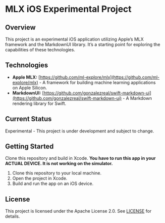 # MLX iOS Experimental Project

## Overview

This project is an experimental iOS application utilizing Apple’s MLX framework and the MarkdownUI library. It’s a starting point for exploring the capabilities of these technologies.

## Technologies

*   **Apple MLX:**  [https://github.com/ml-explore/mlx](https://github.com/ml-explore/mlx) -  A framework for building machine learning applications on Apple Silicon.
*   **MarkdownUI:** [https://github.com/gonzalezreal/swift-markdown-ui](https://github.com/gonzalezreal/swift-markdown-ui) - A Markdown rendering library for Swift.

## Current Status

Experimental - This project is under development and subject to change.

## Getting Started

Clone this repository and build in Xcode. **You have to run this app in your ACTUAL DEVICE. It is not working on the simulator.**

1.  Clone this repository to your local machine.
2.  Open the project in Xcode.
3.  Build and run the app on an iOS device.

## License

This project is licensed under the Apache License 2.0.  See [LICENSE](LICENSE) for details.

